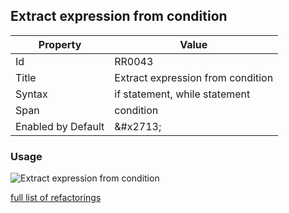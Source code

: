 ## Extract expression from condition

| Property | Value |
| -------- | ----- |
| Id | RR0043 |
| Title | Extract expression from condition |
| Syntax | if statement, while statement |
| Span | condition |
| Enabled by Default | &\#x2713; |

### Usage

![Extract expression from condition](../../images/refactorings/ExtractExpressionFromCondition.png)

[full list of refactorings](Refactorings.md)